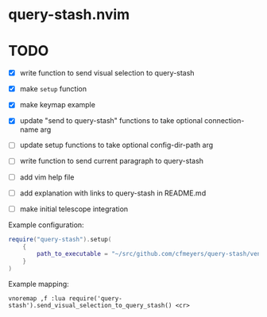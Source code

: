 # query-stash.nvim


# TODO

- [X] write function to send visual selection to query-stash
- [X] make `setup` function
- [X] make keymap example
- [X] update "send to query-stash" functions to take optional connection-name arg
- [ ] update setup functions to take optional config-dir-path arg
- [ ] write function to send current paragraph to query-stash
- [ ] add vim help file
- [ ] add explanation with links to query-stash in README.md
- [ ] make initial telescope integration


Example configuration:
```lua
require("query-stash").setup(
    {
        path_to_executable = "~/src/github.com/cfmeyers/query-stash/venv/bin/query-stash",
    }
)
```

Example mapping:
```vim
vnoremap ,f :lua require('query-stash').send_visual_selection_to_query_stash() <cr>
```
